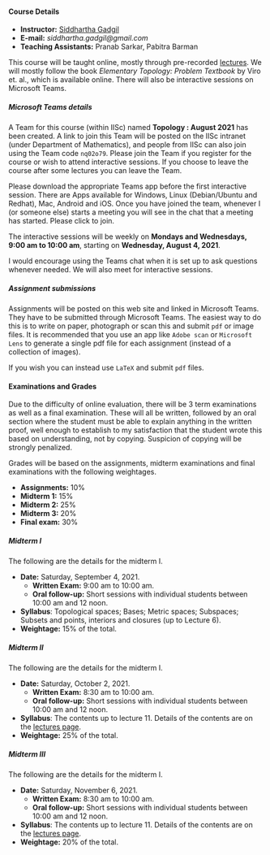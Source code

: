 #### Course Details
  
* __Instructor:__ [Siddhartha Gadgil](http://math.iisc.ac.in/~gadgil)
* __E-mail:__ _siddhartha.gadgil@gmail.com_
* __Teaching Assistants:__ Pranab Sarkar, Pabitra Barman

This course will be taught online, mostly through pre-recorded [lectures](./all-lectures/). We will mostly follow the book _Elementary Topology: Problem Textbook_ by Viro et. al., which is available online. There will also be interactive sessions on Microsoft Teams.

##### Microsoft Teams details

A Team for this course (within IISc) named __Topology : August 2021__ has been created. A link to join this Team will be posted on the IISc intranet (under Department of Mathematics), and people from IISc can also join using the Team code `nq02o79`. Please join the Team if you register for the course or wish to attend interactive sessions. If you choose to leave the course after some lectures you can leave the Team.

Please download the appropriate Teams app before the first interactive session. There are Apps available for Windows, Linux (Debian/Ubuntu and Redhat), Mac, Android and iOS. Once you have joined the team, whenever I (or someone else) starts a meeting  you will see in the chat that a meeting has started. Please click to join.

The interactive sessions will be weekly on __Mondays and Wednesdays, 9:00 am to 10:00 am__, starting on __Wednesday, August 4, 2021__.

I would encourage using the Teams chat when it is set up to ask questions whenever needed.  We will also meet for interactive sessions.

##### Assignment submissions

Assignments will be posted on this web site and linked in Microsoft Teams. They have to be submitted through Microsoft Teams. The easiest way to do this is to write on paper, photograph or scan this and submit `pdf` or image files. It is recommended that you use an app like `Adobe scan` or `Microsoft Lens` to generate a single pdf file for each assignment (instead of a collection of images).

If you wish you can instead use `LaTeX` and submit `pdf` files.

#### Examinations and Grades

Due to the difficulty of online evaluation, there will be 3 term examinations as well as a final examination. These will all be written, followed by an oral section where the student must be able to explain anything in the written proof, well enough to establish to my satisfaction that the student wrote this based on understanding, not by copying. Suspicion of copying will be strongly penalized.

Grades will be based on the  assignments, midterm examinations and final examinations with the following weightages.

* __Assignments:__ 10%
* __Midterm 1:__ 15%
* __Midterm 2:__ 25%
* __Midterm 3:__ 20%
* __Final exam:__ 30%

##### Midterm I

The following are the details for the midterm I.

* __Date:__ Saturday, September 4, 2021.
    * __Written Exam:__ 9:00 am to 10:00 am.
    * __Oral follow-up:__ Short sessions with individual students between 10:00 am and 12 noon.
* __Syllabus__: Topological spaces; Bases; Metric spaces; Subspaces; Subsets and points, interiors and closures (up to Lecture 6).
* __Weightage:__ 15% of the total.

##### Midterm II

The following are the details for the midterm I.

* __Date:__ Saturday, October 2, 2021.
    * __Written Exam:__ 8:30 am to 10:00 am.
    * __Oral follow-up:__ Short sessions with individual students between 10:00 am and 12 noon.
* __Syllabus__: The contents up to lecture 11. Details of the contents are on the [lectures page](./all-lectures/).
* __Weightage:__ 25% of the total.

##### Midterm III

The following are the details for the midterm I.

* __Date:__ Saturday, November 6, 2021.
    * __Written Exam:__ 8:30 am to 10:00 am.
    * __Oral follow-up:__ Short sessions with individual students between 10:00 am and 12 noon.
* __Syllabus__: The contents up to lecture 11. Details of the contents are on the [lectures page](./all-lectures/).
* __Weightage:__ 20% of the total.


